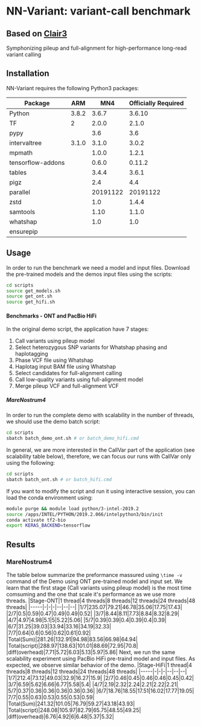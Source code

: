 # NN-Variant: variant-call benchmark 
## Based on [Clair3][Clair3]
Symphonizing pileup and full-alignment for high-performance long-read variant calling

## Installation

NN-Variant requires the following Python3 packages:

|Package|ARM|MN4|Officially Required|
|-------|--|-|-|
|Python|3.8.2|3.6.7|3.6.10|
|TF|2|2.0.0|2.1.0|
|pypy||3.6 |3.6|
|intervaltree|3.1.0|3.1.0|3.0.2|
|mpmath||1.0.0|1.2.1|
|tensorflow-addons||0.6.0|0.11.2|
|tables||3.4.4|3.6.1|
|pigz||2.4|4.4|
|parallel||20191122|20191122|
|zstd||1.0|1.4.4|
|samtools||1.10|1.1.0|
|whatshap||1.0|1.0|
|ensurepip||||

## Usage

In order to run the benchmark we need a model and input files.
Download the pre-trained models and the demos input files using the scripts:
```sh
cd scripts
source get_models.sh
source get_ont.sh
source get_hifi.sh
```

#### Benchmarks - ONT and PacBio HiFi
In the original demo script, the application have 7 stages:
1. Call variants using pileup model
2. Select heterozygous SNP variants for Whatshap phasing and haplotagging
3. Phase VCF file using Whatshap
4. Haplotag input BAM file using Whatshap
5. Select candidates for full-alignment calling
6. Call low-quality variants using full-alignment model
7. Merge pileup VCF and full-alignment VCF

##### **MareNostrum4** 
In order to run the complete demo with scalability in the number of threads, we should use the demo batch script:
```sh
cd scripts
sbatch batch_demo_ont.sh # or batch_demo_hifi.cmd
```

In general, we are more interested in the CallVar part of the application (see scalability table below), therefore, we can focus our runs with CallVar only using the following:
```sh
cd scripts
sbatch batch_ont.sh # or batch_hifi.cmd
```

If you want to modify the script and run it using interactive session, you can load the conda environment using:
```sh
module purge && module load python/3-intel-2019.2
source /apps/INTEL/PYTHON/2019.2.066/intelpython3/bin/init
conda activate tf2-bio
export KERAS_BACKEND=tensorflow
```
## Results
### MareNostrum4
The table below summarize the preformance massured using ```\time -v``` command of the Demo using ONT pre-trained model and input set.
We learn that the first stage (Call variants using pileup model) is the most time comsuming and the one that scale it's performance as we use more threads.
|Stage-ONT|1 thread|4 threads|8 threads|12 threads|24 threads|48 threads|
|-----|-|-|-|--|--|--|
|1/7|235.07|79.21|46.78|35.06|17.75|17.43|
|2/7|0.5|0.59|0.47|0.49|0.49|0.52|
|3/7|8.44|8.11|7.73|8.84|8.32|8.29|
|4/7|4.97|4.98|5.1|5|5.22|5.06|
|5/7|0.39|0.39|0.4|0.39|0.4|0.39|
|6/7|31.25|39.03|33.94|33.16|34.19|32.33|
|7/7|0.64|0.6|0.56|0.62|0.61|0.92|
|Total(Sum)|281.26|132.91|94.98|83.56|66.98|64.94|
|Total(script)|288.97|138.63|101.01|88.69|72.95|70.8|
|diff(overhead)|7.71|5.72|6.03|5.13|5.97|5.86|
Next, we run the same scalability experiment using PacBio HiFi pre-traind model and input files.
As expected, we observe similar behavior of the demo.
|Stage-HiFi|1 thread|4 threads|8 threads|12 threads|24 threads|48 threads|
|-----|-|-|-|--|--|--|
|1/7|212.4|73.12|49.03|32.9|16.27|15.9|
|2/7|0.46|0.45|0.46|0.46|0.45|0.42|
|3/7|6.59|5.62|6.66|6.77|5.58|5.4|
|4/7|2.19|2.32|2.24|2.21|2.22|2.21|
|5/7|0.37|0.36|0.36|0.36|0.36|0.36|
|6/7|18.76|18.55|17.51|16.02|17.77|19.05|
|7/7|0.55|0.63|0.53|0.55|0.53|0.59|
|Total(Sum)|241.32|101.05|76.79|59.27|43.18|43.93|
|Total(script)|248.08|105.97|82.79|65.75|48.55|49.25|
|diff(overhead)|6.76|4.92|6|6.48|5.37|5.32|

[//]: # ()

   [Clair3]: <https://github.com/HKU-BAL/Clair3>
 

